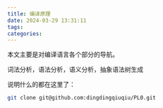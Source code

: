 ```yaml
---
title: 编译原理
date: 2024-03-29 13:31:11
tags:
categories:
---
```


本文主要是对编译语言各个部分的导航。

<!--more-->

词法分析，语法分析，语义分析，抽象语法树生成

说明什么的都在这里了：

```bash
git clone git@github.com:dingdingqiuqiu/PL0.git
```

